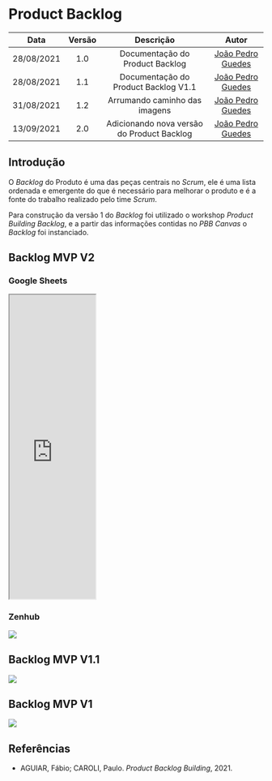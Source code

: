 # Product Backlog
|    Data    | Versão | Descrição | Autor |
| :---: | :----: | :--: | :---: |
| 28/08/2021 | 1.0 | Documentação do Product Backlog | [João Pedro Guedes](https://github.com/sudjoao)|
| 28/08/2021 | 1.1 | Documentação do Product Backlog V1.1 | [João Pedro Guedes](https://github.com/sudjoao)|
|31/08/2021 | 1.2 | Arrumando caminho das imagens | [João Pedro Guedes](https://github.com/sudjoao)|
|13/09/2021| 2.0 | Adicionando nova versão do Product Backlog | [João Pedro Guedes](https://github.com/sudjoao)|

## Introdução
O *Backlog* do Produto é uma das peças centrais no *Scrum*, ele é uma lista ordenada e emergente do que é necessário para melhorar o produto e é a fonte do trabalho realizado pelo time *Scrum*.

Para construção da versão 1 do *Backlog* foi utilizado o workshop *Product Building Backlog*, e a partir das informações contidas no *PBB Canvas* o *Backlog* foi instanciado.

## Backlog MVP V2
### Google Sheets
<iframe src="https://docs.google.com/spreadsheets/d/1My2W_ffVG3Mnu89F_y1UfnXv4HFAhkgf9UjVjAmkyos/edit?usp=sharing"
width="170px" height="600px"></iframe>

### Zenhub
<img src="Assets/Images/ProductBacklog/BacklogV2.png"/>

## Backlog MVP V1.1
<img src="Assets/Images/ProductBacklog/BacklogV1.1.png"/>

## Backlog MVP V1
<img src="Assets/Images/ProductBacklog/BacklogV1.jpg"/>

## Referências
- AGUIAR, Fábio; CAROLI, Paulo. *Product Backlog Building*, 2021.
